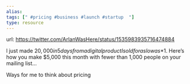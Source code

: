 ```yaml
---
alias: 
tags: [" #pricing #business #launch #startup  "]
type: resource
---
```


url: https://twitter.com/ArlanWasHere/status/1535983935716474884

l just made $20,000 in 5 days from a digital product I sold for as low as *$1. Here’s how you make $5,000 this month with fewer than 1,000 people on your mailing list…

Ways for me to think about pricing
